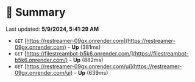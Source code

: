 # 📖 Summary
Last updated: **5/9/2024, 5:41:29 AM**

- `GET` [https://restreamer-09gx.onrender.com](https://restreamer-09gx.onrender.com) - **Up** (381ms)
- `GET` [https://filestreambot-b5k6.onrender.com/](https://filestreambot-b5k6.onrender.com/) - **Up** (882ms)
- `GET` [https://restreamer-09gx.onrender.com/ui](https://restreamer-09gx.onrender.com/ui) - **Up** (639ms)
